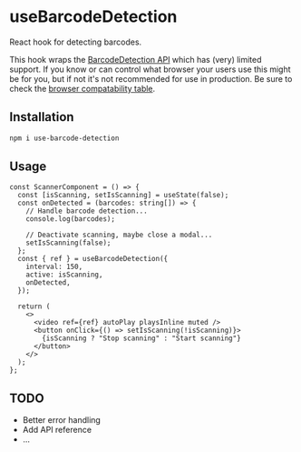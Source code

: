 # useBarcodeDetection

React hook for detecting barcodes.

This hook wraps the [BarcodeDetection API](https://developer.mozilla.org/en-US/docs/Web/API/Barcode_Detection_API) which has (very) limited support. If you know or can control what browser your users use this might be for you, but if not it's not recommended for use in production. Be sure to check the [browser compatability table](https://developer.mozilla.org/en-US/docs/Web/API/Barcode_Detection_API#browser_compatibility).

## Installation

```bash
npm i use-barcode-detection
```

## Usage

```tsx
const ScannerComponent = () => {
  const [isScanning, setIsScanning] = useState(false);
  const onDetected = (barcodes: string[]) => {
    // Handle barcode detection...
    console.log(barcodes);

    // Deactivate scanning, maybe close a modal...
    setIsScanning(false);
  };
  const { ref } = useBarcodeDetection({
    interval: 150,
    active: isScanning,
    onDetected,
  });

  return (
    <>
      <video ref={ref} autoPlay playsInline muted />
      <button onClick={() => setIsScanning(!isScanning)}>
        {isScanning ? "Stop scanning" : "Start scanning"}
      </button>
    </>
  );
};
```

## TODO

- Better error handling
- Add API reference
- ...
